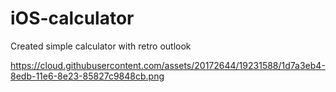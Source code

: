 
# iOS-calculator
Created simple calculator with retro outlook 


https://cloud.githubusercontent.com/assets/20172644/19231588/1d7a3eb4-8edb-11e6-8e23-85827c9848cb.png
